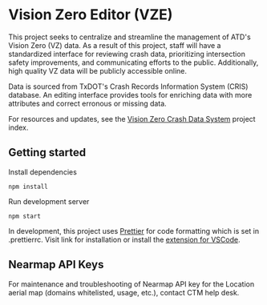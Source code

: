 # Vision Zero Editor (VZE)

This project seeks to centralize and streamline the management of ATD's Vision Zero (VZ) data. As a result of this project, staff will have a standardized interface for reviewing crash data, prioritizing intersection safety improvements, and communicating efforts to the public. Additionally, high quality VZ data will be publicly accessible online.

Data is sourced from TxDOT's Crash Records Information System (CRIS) database. An editing interface provides tools for enriching data with more attributes and correct erronous or missing data.

For resources and updates, see the [Vision Zero Crash Data System](https://github.com/cityofaustin/atd-data-tech/issues/255) project index.

## Getting started

Install dependencies

`npm install`

Run development server

`npm start`

In development, this project uses [Prettier](https://prettier.io/) for code formatting which is set in .prettierrc. Visit link for installation or install the [extension for VSCode](https://marketplace.visualstudio.com/items?itemName=esbenp.prettier-vscode).

## Nearmap API Keys

For maintenance and troubleshooting of Nearmap API key for the Location aerial map (domains whitelisted, usage, etc.), contact CTM help desk.
